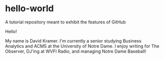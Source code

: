 # hello-world
A tutorial repository meant to exhibit the features of GitHub

Hello!

My name is David Kramer. I'm currently a senior studying Business Analytics and ACMS at the University of Notre Dame.
I enjoy writing for The Observer, DJ'ing at WVFI Radio, and managing Notre Dame Baseball!
